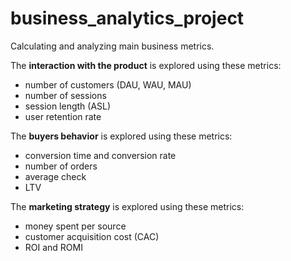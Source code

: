 # business_analytics_project
Calculating and analyzing main business metrics.

The __interaction with the product__ is explored using these metrics:

* number of customers (DAU, WAU, MAU)
* number of sessions
* session length (ASL)
* user retention rate

The __buyers behavior__ is explored using these metrics:

* conversion time and conversion rate
* number of orders
* average check
* LTV

The __marketing strategy__ is explored using these metrics:

* money spent per source
* customer acquisition cost (CAC)
* ROI and ROMI
